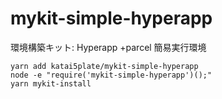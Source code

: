 # mykit-simple-hyperapp
環境構築キット: Hyperapp +parcel 簡易実行環境

```
yarn add katai5plate/mykit-simple-hyperapp
node -e "require('mykit-simple-hyperapp')();"
yarn mykit-install
```
